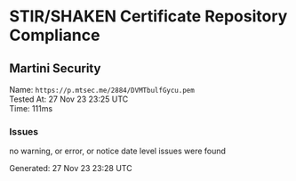 # STIR/SHAKEN Certificate Repository Compliance

## Martini Security

Name: `https://p.mtsec.me/2884/DVMTbulfGycu.pem`\
Tested At: 27 Nov 23 23:25 UTC\
Time: 111ms

### Issues

no warning, or error, or notice date level issues were found

Generated: 27 Nov 23 23:28 UTC